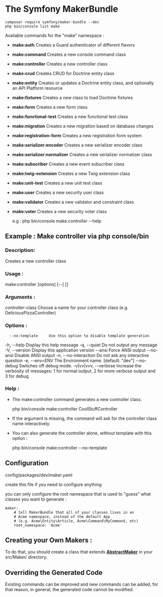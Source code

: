 # The Symfony MakerBundle


    composer require symfony/maker-bundle --dev
    php bin/console list make


Available commands for the "make" namespace :

* **make:auth**                   Creates a Guard authenticator of different flavors
* **make:command**                Creates a new console command class
* **make:controller**             Creates a new controller class
* **make:crud**                   Creates CRUD for Doctrine entity class
* **make:entity**                 Creates or updates a Doctrine entity class, and optionally an API Platform resource
* **make:fixtures**               Creates a new class to load Doctrine fixtures
* **make:form**                   Creates a new form class
* **make:functional-test**        Creates a new functional test class
* **make:migration**              Creates a new migration based on database changes
* **make:registration-form**      Creates a new registration form system
* **make:serializer:encoder**     Creates a new serializer encoder class
* **make:serializer:normalizer**  Creates a new serializer normalizer class
* **make:subscriber**             Creates a new event subscriber class
* **make:twig-extension**         Creates a new Twig extension class
* **make:unit-test**              Creates a new unit test class
* **make:user**                   Creates a new security user class
* **make:validator**              Creates a new validator and constraint class
* **make:voter**                  Creates a new security voter class

  e.g : php bin/console make:controller --help

## Example : Make controller via php console/bin

### Description:
  Creates a new controller class

### Usage :
  make:controller [options] [--] [<controller-class>]

### Arguments :
  controller-class      Choose a name for your controller class (e.g. DeliciousPizzaController)

### Options :
      --no-template     Use this option to disable template generation
  -h, --help            Display this help message
  -q, --quiet           Do not output any message
  -V, --version         Display this application version
      --ansi            Force ANSI output
      --no-ansi         Disable ANSI output
  -n, --no-interaction  Do not ask any interactive question
  -e, --env=ENV         The Environment name. [default: "dev"]
      --no-debug        Switches off debug mode.
  -v|vv|vvv, --verbose  Increase the verbosity of messages: 1 for normal output, 2 for more verbose output and 3 for debug

### Help :
* The make:controller command generates a new controller class.

    php bin/console make:controller CoolStuffController

* If the argument is missing, the command will ask for the controller class name interactively.
  
* You can also generate the controller alone, without template with this option :

  php bin/console make:controller --no-template


## Configuration

  config/packages/dev/maker.yaml

create this file if you need to configure anything

you can only configure the root namespace that is used to "guess" what classes you want to generate :

    maker:
        # tell MakerBundle that all of your classes lives in an
        # Acme namespace, instead of the default App
        # (e.g. Acme\Entity\Article, Acme\Command\MyCommand, etc)
        root_namespace: 'Acme'


## Creating your Own Makers :

To do that, you should create a class that extends [**AbstractMaker**](https://github.com/symfony/maker-bundle/blob/master/src/Maker/AbstractMaker.php) in your src/Maker/ directory.

## Overriding the Generated Code

Existing commands can be improved and new commands can be added, for that reason, in general, the generated code cannot be modified.
